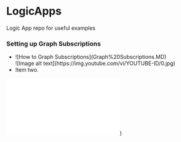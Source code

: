 # LogicApps
Logic App repo for useful examples

### Setting up Graph Subscriptions ###
<ul>
  <li>![How to Graph Subscriptions](Graph%20Subscriptions.MD)</li>
  ![Image alt text](https://img.youtube.com/vi/YOUTUBE-ID/0.jpg)
  
  
  <li>Item two.</li></ul>

![How To - Graph Subscriptions](Graph%20Subscriptions.MD))

